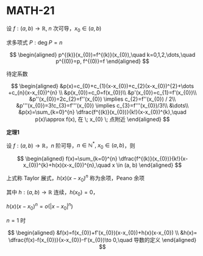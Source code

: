 # MATH-21

设 $f:(a,b)\to \mathbb{R}, \; n$ 次可导，$x_{0}\in(a,b)$

求多项式 $P:\mathrm{deg}\;P=n$

$$
\begin{aligned}
p^{(k)}(x_{0})=f^{(k)}(x_{0}),\quad k=0,1,2,\dots,\quad p^{(0)}=p, f^{(0)}=f
\end{aligned}
$$

待定系数

$$
\begin{aligned}
&p(x)=c_{0}+c_{1}(x-x_{0})+c_{2}(x-x_{0})^{2}+\dots +c_{n}(x-x_{0})^{n} \\
&p(x_{0})=c_0=f(x_{0})\\
&p'(x_{0})=c_{1}=f'(x_{0})\\
&p''(x_{0})=2c_{2}=f''(x_{0}) \implies c_{2}=f''(x_{0}) / 2\\
&p'''(x_{0})=3!c_{3}=f'''(x_{0}) \implies c_{3}=f'''(x_{0})/3!\\
&\dots\\
&p(x)=\sum_{k=0}^{n} \dfrac{f^{(k)}(x_{0})}{k!}(x-x_{0})^{k},\quad p(x)\approx f(x), 在 \; x_{0} \; 点附近
\end{aligned}
$$

**定理1**

设 $f:(a,b)\to \mathbb{R}$，$n$ 阶可导，$n\in \mathbb{N}^{*},\;x_{0}\in(a,b)$，则

$$
\begin{aligned}
f(x)=\sum_{k=0}^{n} \dfrac{f^{(k)}(x_{0})}{k!}(x-x_{0})^{k}+h(x)(x-x_{0})^{n},\quad x \in (a, b)
\end{aligned}
$$

上式称 Taylor 展式，$h(x)(x-x_{0})^{n}$ 称为余项，Peano 余项

其中 $h:(a,b)\to \mathbb{R}$ 连续，$h(x_{0})=0$，

$h(x)(x-x_{0})^{n}=o\left(|x-x_{0}|^{n}\right)$

$n=1$ 时

$$
\begin{aligned}
&f(x)=f(x_{0})+f'(x_{0})(x-x_{0})+h(x)(x-x_{0}) \\
&h(x)= \dfrac{f(x)-f(x_{0})}{x-x_{0}}-f'(x_{0})\to 0,\quad 导数的定义
\end{aligned}
$$

